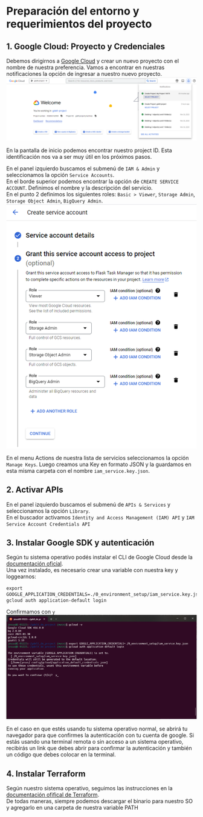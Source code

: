 # Preparación del entorno y requerimientos del proyecto

## 1. Google Cloud: Proyecto y Credenciales
Debemos dirigirnos a [Google Cloud](https://console.cloud.google.com/) y crear un nuevo proyecto con el nombre de nuestra preferencia. Vamos a encontrar en nuestras notificaciones la opción de ingresar a nuestro nuevo proyecto.  
![Nuevo proyecto](./img/new_project.png)

En la pantalla de inicio podemos encontrar nuestro project ID. Esta identificación nos va a ser muy útil en los próximos pasos.

En el panel izquierdo buscamos el submenú de ```IAM & Admin``` y seleccionamos la opción ```Service Accounts```.  
En el borde superior podemos encontrar la opción de ```CREATE SERVICE ACCOUNT```. Definimos el nombre y la descripción del servicio.  
En el punto 2 definimos los siguientes roles: ```Basic > Viewer```, ```Storage Admin```, ```Storage Object Admin```, ```BigQuery Admin```.  
![Roles del servicio](./img/service_permissions.png)

En el menu Actions de nuestra lista de servicios seleccionamos la opción ```Manage Keys```. Luego creamos una Key en formato JSON y la guardamos en esta misma carpeta con el nombre ```iam_service.key.json```.

## 2. Activar APIs
En el panel izquierdo buscamos el submenú de ```APIs & Services``` y seleccionamos la opción ```Library```.  
En el buscador activamos ```Identity and Access Management (IAM) API``` y ```IAM Service Account Credentials API```

## 3. Instalar Google SDK y autenticación
Según tu sistema operativo podés instalar el CLI de Google Cloud desde la [documentación oficial](https://cloud.google.com/sdk/docs/install-sdk).  
Una vez instalado, es necesario crear una variable con nuestra key y loggearnos:
```linux
export GOOGLE_APPLICATION_CREDENTIALS=./0_environment_setup/iam_service.key.json
gcloud auth application-default login
```
Confirmamos con ```y```
![Mensaje de autenticación](./img/sdk_authenticate.png)

En el caso en que estés usando tu sistema operativo normal, se abrirá tu navegador para que confirmes la autenticación con tu cuenta de google. Si estás usando una terminal remota o sin acceso a un sistema operativo, recibirás un link que debes abrir para confirmar la autenticación y también un código que debes colocar en la terminal.

## 4. Instalar Terraform
Según nuestro sistema operativo, seguimos las instrucciones en la [documentación ofifical de Terraform](https://developer.hashicorp.com/terraform/downloads).  
De todas maneras, siempre podemos descargar el binario para nuestro SO y agregarlo en una carpeta de nuestra variable PATH